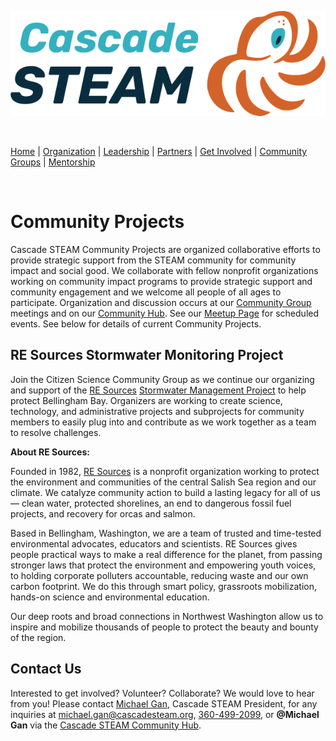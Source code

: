 <style>
  .header {
	display: none;
  }
  .footer {
	display: none;
  }
</style>

[![Cascade STEAM Logo](/assets/images/Cascade_STEAM_horizontal_logo_primary_1.png)](https://cascadesteam.org)

<br>

[Home](/) | [Organization](/organization) | [Leadership](/leadership) | [Partners](/partners) | [Get Involved](/get-involved) | [Community Groups](/community-groups) | [Mentorship](/mentorship)

<br>

# Community Projects

Cascade STEAM Community Projects are organized collaborative efforts to provide strategic support from the STEAM community for community impact and social good. We collaborate with fellow nonprofit organizations working on community impact programs to provide strategic support and community engagement and we welcome all people of all ages to participate. Organization and discussion occurs at our [Community Group](/community-groups) meetings and on our [Community Hub](http://hub.cascadesteam.org). See our [Meetup Page](https://meetup.com/cascadesteam) for scheduled events. See below for details of current Community Projects.

## RE Sources Stormwater Monitoring Project
Join the Citizen Science Community Group as we continue our organizing and support of the [RE Sources](https://re-sources.org) [Stormwater Management Project](https://www.re-sources.org/2024/06/three-years-of-bellingham-stormwater-monitoring-reveals-pollution-hotspots-including-taylor-dock/) to help protect Bellingham Bay. Organizers are working to create science, technology, and administrative projects and subprojects for community members to easily plug into and contribute as we work together as a team to resolve challenges.
 
**About RE Sources:**

Founded in 1982, [RE Sources](https://re-sources.org) is a nonprofit organization working to protect the environment and communities of the central Salish Sea region and our climate. We catalyze community action to build a lasting legacy for all of us — clean water, protected shorelines, an end to dangerous fossil fuel projects, and recovery for orcas and salmon.

Based in Bellingham, Washington, we are a team of trusted and time-tested environmental advocates, educators and scientists. RE Sources gives people practical ways to make a real difference for the planet, from passing stronger laws that protect the environment and empowering youth voices, to holding corporate polluters accountable, reducing waste and our own carbon footprint. We do this through smart policy, grassroots mobilization, hands-on science and environmental education.

Our deep roots and broad connections in Northwest Washington allow us to inspire and mobilize thousands of people to protect the beauty and bounty of the region.

## Contact Us
Interested to get involved? Volunteer? Collaborate? We would love to hear from you! Please contact [Michael Gan](https://www.linkedin.com/in/michaelbgan), Cascade STEAM President, for any inquiries at [michael.gan@cascadesteam.org](mailto:michael.gan@cascadesteam.org), [360-499-2099](tel:3604992099), or **@Michael Gan** via the [Cascade STEAM Community Hub](http://discord.cascadesteam.org).
